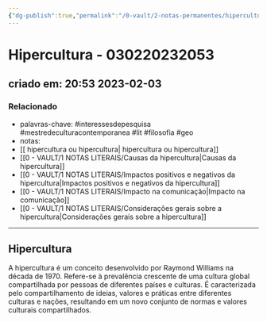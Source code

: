```yaml
---
{"dg-publish":true,"permalink":"/0-vault/2-notas-permanentes/hipercultura-030220232053/","tags":["permanente","interessesdepesquisa","mestredeculturacontemporanea","lit","filosofia","geo"],"dgHomeLink":true,"dgShowLocalGraph":true,"dgShowFileTree":true,"dgEnableSearch":true}
---
```


# Hipercultura - 030220232053

## criado em: 20:53 2023-02-03

### Relacionado

- palavras-chave: #interessesdepesquisa #mestredeculturacontemporanea #lit #filosofia #geo 
- notas: 
- [[ hipercultura ou hipercultura\| hipercultura ou hipercultura]]
- [[0 - VAULT/1 NOTAS LITERAIS/Causas da hipercultura\|Causas da hipercultura]]
- [[0 - VAULT/1 NOTAS LITERAIS/Impactos positivos e negativos da hipercultura\|Impactos positivos e negativos da hipercultura]]
- [[0 - VAULT/1 NOTAS LITERAIS/Impacto na comunicação\|Impacto na comunicação]]
- [[0 - VAULT/1 NOTAS LITERAIS/Considerações gerais sobre a hipercultura\|Considerações gerais sobre a hipercultura]]

---
## Hipercultura

A hipercultura é um conceito desenvolvido por Raymond Williams na década de 1970. Refere-se à prevalência crescente de uma cultura global compartilhada por pessoas de diferentes países e culturas. É caracterizada pelo compartilhamento de ideias, valores e práticas entre diferentes culturas e nações, resultando em um novo conjunto de normas e valores culturais compartilhados.
